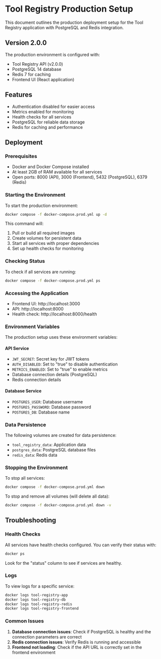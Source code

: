# Tool Registry Production Setup

This document outlines the production deployment setup for the Tool Registry application with PostgreSQL and Redis integration.

## Version 2.0.0

The production environment is configured with:

- Tool Registry API (v2.0.0)
- PostgreSQL 14 database
- Redis 7 for caching
- Frontend UI (React application)

## Features

- Authentication disabled for easier access
- Metrics enabled for monitoring
- Health checks for all services
- PostgreSQL for reliable data storage
- Redis for caching and performance

## Deployment

### Prerequisites

- Docker and Docker Compose installed
- At least 2GB of RAM available for all services
- Open ports: 8000 (API), 3000 (Frontend), 5432 (PostgreSQL), 6379 (Redis)

### Starting the Environment

To start the production environment:

```bash
docker compose -f docker-compose.prod.yml up -d
```

This command will:
1. Pull or build all required images
2. Create volumes for persistent data
3. Start all services with proper dependencies
4. Set up health checks for monitoring

### Checking Status

To check if all services are running:

```bash
docker compose -f docker-compose.prod.yml ps
```

### Accessing the Application

- Frontend UI: http://localhost:3000
- API: http://localhost:8000
- Health check: http://localhost:8000/health

### Environment Variables

The production setup uses these environment variables:

#### API Service
- `JWT_SECRET`: Secret key for JWT tokens
- `AUTH_DISABLED`: Set to "true" to disable authentication
- `METRICS_ENABLED`: Set to "true" to enable metrics
- Database connection details (PostgreSQL)
- Redis connection details

#### Database Service
- `POSTGRES_USER`: Database username
- `POSTGRES_PASSWORD`: Database password 
- `POSTGRES_DB`: Database name

### Data Persistence

The following volumes are created for data persistence:

- `tool_registry_data`: Application data
- `postgres_data`: PostgreSQL database files
- `redis_data`: Redis data

### Stopping the Environment

To stop all services:

```bash
docker compose -f docker-compose.prod.yml down
```

To stop and remove all volumes (will delete all data):

```bash
docker compose -f docker-compose.prod.yml down -v
```

## Troubleshooting

### Health Checks

All services have health checks configured. You can verify their status with:

```bash
docker ps
```

Look for the "status" column to see if services are healthy.

### Logs

To view logs for a specific service:

```bash
docker logs tool-registry-app
docker logs tool-registry-db
docker logs tool-registry-redis
docker logs tool-registry-frontend
```

### Common Issues

1. **Database connection issues**: Check if PostgreSQL is healthy and the connection parameters are correct
2. **Redis connection issues**: Verify Redis is running and accessible
3. **Frontend not loading**: Check if the API URL is correctly set in the frontend environment 
